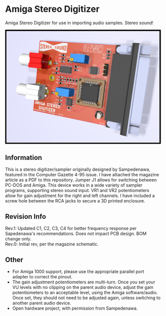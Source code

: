 # Amiga Stereo Digitizer
Amiga Stereo Digitizer for use in importing audio samples. Stereo sound!

![pic](pic.png)

## Information
This is a stereo digitizer/sampler originally designed by Sampedenawa, featured in the Computer Gazette 4-95 issue. I have attached the magazine article as a PDF to this repository. Jumper J1 allows for switching between PC-DOS and Amiga. This device works in a wide variety of sampler programs, supporting stereo sound input. VR1 and VR2 potentiometers allow for gain adjustment for the right and left channels. I have included a screw hole between the RCA jacks to secure a 3D printed enclosure.

## Revision Info
Rev.1: Updated C1, C2, C3, C4 for better frequency response per Sapedenawa's recommendations. Does not impact PCB design. BOM change only.
\
Rev.0: Initial rev, per the magazine schematic.

## Other
* For Amiga 1000 support, please use the appropriate parallel port adapter to correct the pinout.
* The gain adjustment potentiometers are multi-turn. Once you set your VU levels with no clipping on the parent audio device, adjust the gain potentiometers to an acceptable level, using the Amiga software/audio. Once set, they should not need to be adjusted again, unless switching to another parent audio device.  
* Open hardware project, with permission from Sampedenawa.
